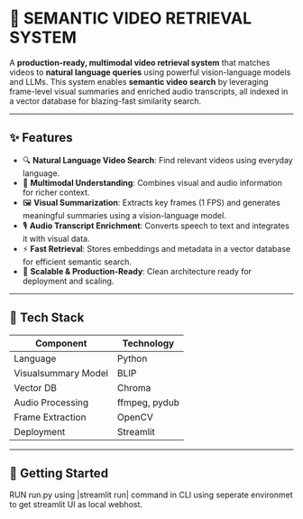 # 🎥 SEMANTIC VIDEO RETRIEVAL SYSTEM

A **production-ready, multimodal video retrieval system** that matches videos to **natural language queries** using powerful vision-language models and LLMs. This system enables **semantic video search** by leveraging frame-level visual summaries and enriched audio transcripts, all indexed in a vector database for blazing-fast similarity search.

---

## ✨ Features

- 🔍 **Natural Language Video Search**: Find relevant videos using everyday language.
- 🧠 **Multimodal Understanding**: Combines visual and audio information for richer context.
- 🖼️ **Visual Summarization**: Extracts key frames (1 FPS) and generates meaningful summaries using a vision-language model.
- 🎙️ **Audio Transcript Enrichment**: Converts speech to text and integrates it with visual data.
- ⚡ **Fast Retrieval**: Stores embeddings and metadata in a vector database for efficient semantic search.
- 🧪 **Scalable & Production-Ready**: Clean architecture ready for deployment and scaling.

---

## 🧠 Tech Stack

| Component | Technology |
|----------|-------------|
| Language | Python |
| Visualsummary Model | BLIP |
| Vector DB |Chroma |
| Audio Processing | ffmpeg, pydub |
| Frame Extraction | OpenCV |
| Deployment | Streamlit |

---

## 🚀 Getting Started

RUN run.py using |streamlit run| command in CLI using seperate environmet to get streamlit UI as local webhost. 
